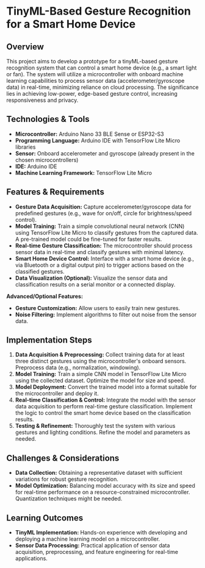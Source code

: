 # TinyML-Based Gesture Recognition for a Smart Home Device

## Overview

This project aims to develop a prototype for a tinyML-based gesture recognition system that can control a smart home device (e.g., a smart light or fan). The system will utilize a microcontroller with onboard machine learning capabilities to process sensor data (accelerometer/gyroscope data) in real-time, minimizing reliance on cloud processing.  The significance lies in achieving low-power, edge-based gesture control, increasing responsiveness and privacy.

## Technologies & Tools

* **Microcontroller:** Arduino Nano 33 BLE Sense or ESP32-S3
* **Programming Language:** Arduino IDE with TensorFlow Lite Micro libraries
* **Sensor:** Onboard accelerometer and gyroscope (already present in the chosen microcontrollers)
* **IDE:** Arduino IDE
* **Machine Learning Framework:** TensorFlow Lite Micro

## Features & Requirements

- **Gesture Data Acquisition:** Capture accelerometer/gyroscope data for predefined gestures (e.g., wave for on/off, circle for brightness/speed control).
- **Model Training:** Train a simple convolutional neural network (CNN) using TensorFlow Lite Micro to classify gestures from the captured data.  A pre-trained model could be fine-tuned for faster results.
- **Real-time Gesture Classification:**  The microcontroller should process sensor data in real-time and classify gestures with minimal latency.
- **Smart Home Device Control:**  Interface with a smart home device (e.g., via Bluetooth or a digital output pin) to trigger actions based on the classified gestures.
- **Data Visualization (Optional):** Visualize the sensor data and classification results on a serial monitor or a connected display.

**Advanced/Optional Features:**

- **Gesture Customization:** Allow users to easily train new gestures.
- **Noise Filtering:** Implement algorithms to filter out noise from the sensor data.


## Implementation Steps

1. **Data Acquisition & Preprocessing:** Collect training data for at least three distinct gestures using the microcontroller's onboard sensors. Preprocess data (e.g., normalization, windowing).
2. **Model Training:** Train a simple CNN model in TensorFlow Lite Micro using the collected dataset. Optimize the model for size and speed.
3. **Model Deployment:** Convert the trained model into a format suitable for the microcontroller and deploy it.
4. **Real-time Classification & Control:** Integrate the model with the sensor data acquisition to perform real-time gesture classification.  Implement the logic to control the smart home device based on the classification results.
5. **Testing & Refinement:** Thoroughly test the system with various gestures and lighting conditions.  Refine the model and parameters as needed.

## Challenges & Considerations

- **Data Collection:** Obtaining a representative dataset with sufficient variations for robust gesture recognition.
- **Model Optimization:** Balancing model accuracy with its size and speed for real-time performance on a resource-constrained microcontroller.  Quantization techniques might be needed.


## Learning Outcomes

- **TinyML Implementation:** Hands-on experience with developing and deploying a machine learning model on a microcontroller.
- **Sensor Data Processing:** Practical application of sensor data acquisition, preprocessing, and feature engineering for real-time applications.

